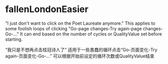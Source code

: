 # fallenLondonEasier
"I just don't want to click on the Poet Laureate anymore."
This applies to some foolish loops of clicking "Go-page changes-Try again-page changes-Go-..."
It can end based on the number of cycles or QualityValue set before starting.

“我只是不想再点击桂冠诗人了”
适用于一些愚蠢的循环点击“Go-页面变化-Try again-页面变化-Go-...”
可以根据开始前设定的循环次数或QualityValue结束
